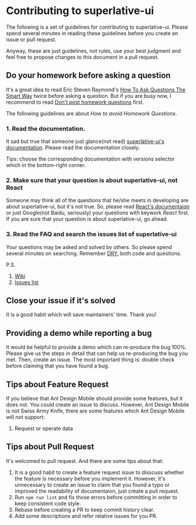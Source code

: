 # Contributing to superlative-ui

The following is a set of guidelines for contributing to superlative-ui. Please spend several minutes in reading these guidelines before you create an issue or pull request.

Anyway, these are just guidelines, not rules, use your best judgment and feel free to propose changes to this document in a pull request.


## Do your homework before asking a question

It's a great idea to read Eric Steven Raymond's [How To Ask Questions The Smart Way](http://www.catb.org/esr/faqs/smart-questions.html) twice before asking a question. But if you are busy now, I recommend to read [Don't post homework questions](http://www.catb.org/esr/faqs/smart-questions.html#homework) first.

The following guidelines are about *How to avoid Homework Questions*.

### 1. Read the documentation.

It sad but true that someone just glance(not read) [superlative-ui's documentation](https://github.com/SuperlativeCoder/superlative-ui/blob/master/README.md). Please read the documentation closely.

Tips: choose the corresponding documentation with versions selector which in the bottom-right corner.

### 2. Make sure that your question is about superlative-ui, not React

Someone may think all of the questions that he/she meets in developing are about superlative-ui, but it's not true. So, please read [React's documentaion](http://facebook.github.io/react/docs/getting-started.html) or just Google(not Baidu, seriously) your questions with keywork *React* first. If you are sure that your question is about superlative-ui, go ahead.

### 3. Read the FAQ and search the issues list of superlative-ui

Your questions may be asked and solved by others. So please spend several minutes on searching. Remember [DRY](https://en.wikipedia.org/wiki/Don%27t_repeat_yourself), both code and questions.

P.S.

1. [Wiki](https://github.com/SuperlativeCoder/superlative-ui/wiki)
1. [Issues list](https://github.com/SuperlativeCoder/superlative-ui/issues)

## Close your issue if it's solved

It is a good habit which will save maintainers' time. Thank you!

## Providing a demo while reporting a bug

It would be helpful to provide a demo which can re-produce the bug 100%. Please give us the steps in detail that can help us re-producing the bug you met. Then, create an issue. The most important thing is: double check before claiming that you have found a bug.


## Tips about Feature Request

If you believe that Ant Design Mobile should provide some features, but it does not. You could create an issue to discuss. However, Ant Design Mobile is not Swiss Army Knife, there are some features which Ant Design Mobile will not support:

1. Request or operate data


## Tips about Pull Request

It's welcomed to pull request. And there are some tips about that:

1. It is a good habit to create a feature request issue to disscuss whether the feature is necessary before you implement it. However, it's unnecessary to create an issue to claim that you found a typo or improved the readability of documentaion, just create a pull request.
1. Run `npm run lint` and fix those errors before committing in order to keep consistent code style.
1. Rebase before creating a PR to keep commit history clear.
1. Add some descriptions and refer relative issues for you PR.
